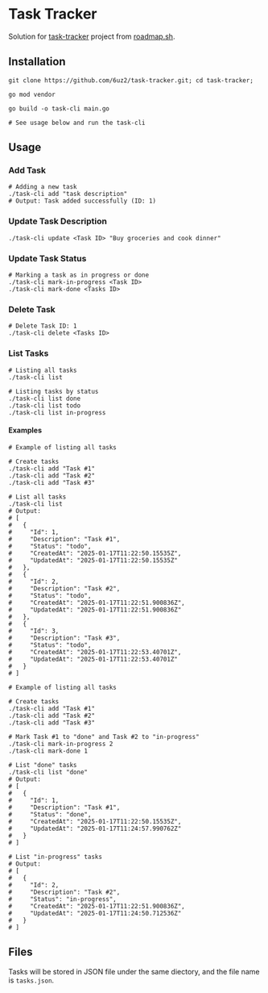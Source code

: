 # Task Tracker

Solution for [task-tracker](https://roadmap.sh/projects/task-tracker) project from [roadmap.sh](https://roadmap.sh/).

## Installation

```shell
git clone https://github.com/6uz2/task-tracker.git; cd task-tracker;

go mod vendor

go build -o task-cli main.go

# See usage below and run the task-cli
```

## Usage

### Add Task

```shell
# Adding a new task
./task-cli add "task description"
# Output: Task added successfully (ID: 1)
```

### Update Task Description

```shell
./task-cli update <Task ID> "Buy groceries and cook dinner"
```

### Update Task Status

```shell
# Marking a task as in progress or done
./task-cli mark-in-progress <Task ID>
./task-cli mark-done <Tasks ID>
```

### Delete Task

```shell
# Delete Task ID: 1
./task-cli delete <Tasks ID>
```

### List Tasks

```shell
# Listing all tasks
./task-cli list

# Listing tasks by status
./task-cli list done
./task-cli list todo
./task-cli list in-progress
```

#### Examples

```shell
# Example of listing all tasks

# Create tasks
./task-cli add "Task #1"
./task-cli add "Task #2"
./task-cli add "Task #3"

# List all tasks
./task-cli list
# Output:
# [
#   {
#     "Id": 1,
#     "Description": "Task #1",
#     "Status": "todo",
#     "CreatedAt": "2025-01-17T11:22:50.15535Z",
#     "UpdatedAt": "2025-01-17T11:22:50.15535Z"
#   },
#   {
#     "Id": 2,
#     "Description": "Task #2",
#     "Status": "todo",
#     "CreatedAt": "2025-01-17T11:22:51.900836Z",
#     "UpdatedAt": "2025-01-17T11:22:51.900836Z"
#   },
#   {
#     "Id": 3,
#     "Description": "Task #3",
#     "Status": "todo",
#     "CreatedAt": "2025-01-17T11:22:53.40701Z",
#     "UpdatedAt": "2025-01-17T11:22:53.40701Z"
#   }
# ]
```

```shell
# Example of listing all tasks

# Create tasks
./task-cli add "Task #1"
./task-cli add "Task #2"
./task-cli add "Task #3"

# Mark Task #1 to "done" and Task #2 to "in-progress"
./task-cli mark-in-progress 2
./task-cli mark-done 1

# List "done" tasks
./task-cli list "done"
# Output: 
# [
#   {
#     "Id": 1,
#     "Description": "Task #1",
#     "Status": "done",
#     "CreatedAt": "2025-01-17T11:22:50.15535Z",
#     "UpdatedAt": "2025-01-17T11:24:57.990762Z"
#   }
# ]

# List "in-progress" tasks
# Output:
# [
#   {
#     "Id": 2,
#     "Description": "Task #2",
#     "Status": "in-progress",
#     "CreatedAt": "2025-01-17T11:22:51.900836Z",
#     "UpdatedAt": "2025-01-17T11:24:50.712536Z"
#   }
# ]
```

## Files

Tasks will be stored in JSON file under the same diectory, and the file name is `tasks.json`.
